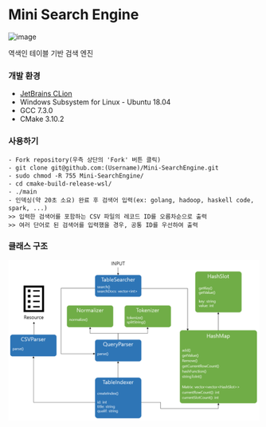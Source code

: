 # Mini Search Engine
<img src="https://img.shields.io/badge/version-0.1.0-blue.svg" alt="image" />

역색인 테이블 기반 검색 엔진

### 개발 환경
* [JetBrains CLion](https://www.jetbrains.com/clion/?fromMenu)
* Windows Subsystem for Linux - Ubuntu 18.04
* GCC 7.3.0
* CMake 3.10.2

### 사용하기
```
- Fork repository(우측 상단의 'Fork' 버튼 클릭)
- git clone git@github.com:(Username)/Mini-SearchEngine.git
- sudo chmod -R 755 Mini-SearchEngine/
- cd cmake-build-release-wsl/
- ./main
- 인덱싱(약 20초 소요) 완료 후 검색어 입력(ex: golang, hadoop, haskell code, spark, ...)
>> 입력한 검색어를 포함하는 CSV 파일의 레코드 ID를 오름차순으로 출력
>> 여러 단어로 된 검색어를 입력했을 경우, 공통 ID를 우선하여 출력
```

### 클래스 구조
![alt text](resources/arch.PNG)
